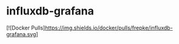 # influxdb-grafana

[![Docker Pulls]https://img.shields.io/docker/pulls/frepke/influxdb-grafana.svg]
